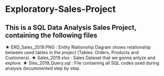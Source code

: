 # Exploratory-Sales-Project
## This is a SQL Data Analysis Sales Project, containing the following files
★ ERD_Sales_2019.PNG : Entity Rlationship Dagram shows relationship between used tables in the project (Tables: Orders, Products and Customers).
★ Sales_2019.xlsx : Sales Dataset that we gonna anlyze and explore.
★ Sles_2019_Query.sql : File containing all SQL codes used during analysis docummented step by step.
